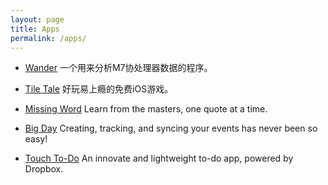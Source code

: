 ```yaml
---
layout: page
title: Apps
permalink: /apps/
---
```

* [Wander](https://itunes.apple.com/app/wander-for-iphone-5s/id774474904?&mt=8) 一个用来分析M7协处理器数据的程序。

* [Tile Tale](https://itunes.apple.com/app/Tile-Tale/id577675173?mt=8) 好玩易上瘾的免费iOS游戏。

* [Missing Word](https://itunes.apple.com/app/the-missing-word/id716259978?mt=8) Learn from the masters, one quote at a time.

* [Big Day](https://itunes.apple.com/app/big-day-event-countdown-for/id734140856?mt=8) Creating, tracking, and syncing your events has never been so easy!

* [Touch To-Do](https://itunes.apple.com/app/touch-to-do-task-list-for/id731295625?mt=8) An innovate and lightweight to-do app, powered by Dropbox.
